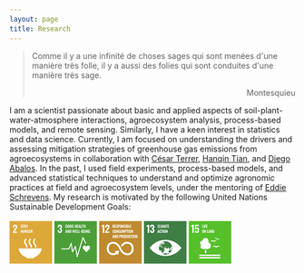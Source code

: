 ```yaml
---
layout: page
title: Research
---
```

> Comme il y a une infinité de choses sages qui sont menées d'une manière très folle, il y a aussi des folies qui sont conduites d'une manière très sage.
> <div style="text-align: right"> Montesquieu </div>

I am a scientist passionate about basic and applied aspects of soil-plant-water-atmosphere interactions, agroecosystem analysis, process-based models, and remote sensing. Similarly, I have a keen interest in statistics and data science. Currently, I am focused on understanding the drivers and assessing mitigation strategies of greenhouse gas emissions from agroecosystems in collaboration with [César Terrer](https://cee.mit.edu/people_individual/cesar-terrer/), [Hanqin Tian](https://www.bc.edu/bc-web/schools/morrissey/departments/eesc/people/faculty-directory/hanqin-tian.html), and [Diego Abalos](https://pure.au.dk/portal/en/persons/diego-abalos-rodriguez(559d7c79-b225-4977-9a4d-0ecf7b496f4f).html).
In the past, I used field experiments, process-based models, and advanced statistical techniques to understand and optimize agronomic practices at field and agroecosystem levels, under the mentoring of [Eddie Schrevens](https://www.kuleuven.be/wieiswie/en/person/00009933). My research is motivated by the following United Nations Sustainable Development Goals: <br><br/>[![](https://raw.githubusercontent.com/diegogradosb/diegogradosb.github.io/master/img/sdg_un/sdg_un_02.png)](https://sdgs.un.org/goals/goal2) [![](https://raw.githubusercontent.com/diegogradosb/diegogradosb.github.io/master/img/sdg_un/sdg_un_03.png)](https://sdgs.un.org/goals/goal3) [![](https://raw.githubusercontent.com/diegogradosb/diegogradosb.github.io/master/img/sdg_un/sdg_un_12.png)](https://sdgs.un.org/goals/goal12) [![](https://raw.githubusercontent.com/diegogradosb/diegogradosb.github.io/master/img/sdg_un/sdg_un_13.png)](https://sdgs.un.org/goals/goal13) [![](https://raw.githubusercontent.com/diegogradosb/diegogradosb.github.io/master/img/sdg_un/sdg_un_15.png)](https://sdgs.un.org/goals/goal15)
